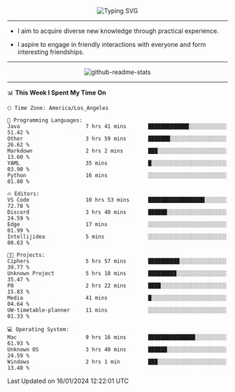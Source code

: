 <p align="center">
  <img src="https://readme-typing-svg.demolab.com?font=Fira+Code&weight=500&size=32&duration=2500&pause=1600&center=true&vCenter=true&random=false&width=1024&height=64&lines=Hi+there+%F0%9F%91%8B;I'm+delighted+you+could+make+it+here+%F0%9F%8E%89;I'm+Harry%2C+a+college+student+still+finding+my+way" alt="Typing SVG" />
</p>


---


- I aim to acquire diverse new knowledge through practical experience.

- I aspire to engage in friendly interactions with everyone and form interesting friendships.


---


<p align="center">
  <img src="https://github-readme-stats.vercel.app/api?username=Harry-Jing&show_icons=true" alt="github-readme-stats"/>
</p>


---

<!--START_SECTION:waka-->
📊 **This Week I Spent My Time On** 

```text
🕑︎ Time Zone: America/Los_Angeles

💬 Programming Languages: 
Java                     7 hrs 41 mins       █████████████░░░░░░░░░░░░   51.42 % 
Other                    3 hrs 59 mins       ███████░░░░░░░░░░░░░░░░░░   26.62 % 
Markdown                 2 hrs 2 mins        ███░░░░░░░░░░░░░░░░░░░░░░   13.60 % 
YAML                     35 mins             █░░░░░░░░░░░░░░░░░░░░░░░░   03.90 % 
Python                   16 mins             ░░░░░░░░░░░░░░░░░░░░░░░░░   01.80 % 

🔥 Editors: 
VS Code                  10 hrs 53 mins      ██████████████████░░░░░░░   72.78 % 
Discord                  3 hrs 40 mins       ██████░░░░░░░░░░░░░░░░░░░   24.59 % 
Edge                     17 mins             ░░░░░░░░░░░░░░░░░░░░░░░░░   01.99 % 
Intellijidea             5 mins              ░░░░░░░░░░░░░░░░░░░░░░░░░   00.63 % 

🐱‍💻 Projects: 
Ciphers                  5 hrs 57 mins       ██████████░░░░░░░░░░░░░░░   39.77 % 
Unknown Project          5 hrs 18 mins       █████████░░░░░░░░░░░░░░░░   35.47 % 
P0                       2 hrs 22 mins       ████░░░░░░░░░░░░░░░░░░░░░   15.83 % 
Media                    41 mins             █░░░░░░░░░░░░░░░░░░░░░░░░   04.64 % 
UW-timetable-planner     11 mins             ░░░░░░░░░░░░░░░░░░░░░░░░░   01.33 % 

💻 Operating System: 
Mac                      9 hrs 16 mins       ███████████████░░░░░░░░░░   61.93 % 
Unknown OS               3 hrs 40 mins       ██████░░░░░░░░░░░░░░░░░░░   24.59 % 
Windows                  2 hrs 1 min         ███░░░░░░░░░░░░░░░░░░░░░░   13.48 % 
```


 Last Updated on 16/01/2024 12:22:01 UTC
<!--END_SECTION:waka-->
